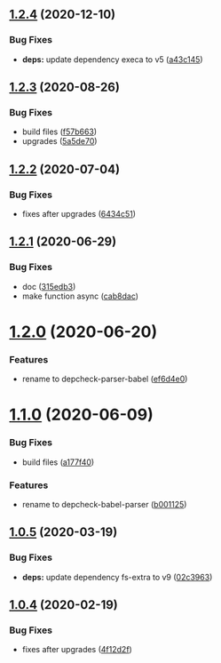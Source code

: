 ## [1.2.4](https://github.com/dword-design/depcheck-parser-babel/compare/v1.2.3...v1.2.4) (2020-12-10)


### Bug Fixes

* **deps:** update dependency execa to v5 ([a43c145](https://github.com/dword-design/depcheck-parser-babel/commit/a43c14568e6b92c9f72021cb97ae06288113eef9))

## [1.2.3](https://github.com/dword-design/depcheck-parser-babel/compare/v1.2.2...v1.2.3) (2020-08-26)


### Bug Fixes

* build files ([f57b663](https://github.com/dword-design/depcheck-parser-babel/commit/f57b663d986a49df4531d6faab2d8d5e171a1776))
* upgrades ([5a5de70](https://github.com/dword-design/depcheck-parser-babel/commit/5a5de705698ae7c467dfbe9598b03dbfcccc5401))

## [1.2.2](https://github.com/dword-design/depcheck-parser-babel/compare/v1.2.1...v1.2.2) (2020-07-04)


### Bug Fixes

* fixes after upgrades ([6434c51](https://github.com/dword-design/depcheck-parser-babel/commit/6434c517bf1b88635bfa201857d0ba9b07ae48c5))

## [1.2.1](https://github.com/dword-design/depcheck-parser-babel/compare/v1.2.0...v1.2.1) (2020-06-29)


### Bug Fixes

* doc ([315edb3](https://github.com/dword-design/depcheck-parser-babel/commit/315edb33d6d0fb39a86e91c1a5c945f5c04164e7))
* make function async ([cab8dac](https://github.com/dword-design/depcheck-parser-babel/commit/cab8dac188671a3aa6d908e0edc3d31bce4ea366))

# [1.2.0](https://github.com/dword-design/depcheck-parser-babel/compare/v1.1.0...v1.2.0) (2020-06-20)


### Features

* rename to depcheck-parser-babel ([ef6d4e0](https://github.com/dword-design/depcheck-parser-babel/commit/ef6d4e02296e92bd3013da8c545c1937e4dee2bb))

# [1.1.0](https://github.com/dword-design/depcheck-babel-parser/compare/v1.0.5...v1.1.0) (2020-06-09)


### Bug Fixes

* build files ([a177f40](https://github.com/dword-design/depcheck-babel-parser/commit/a177f4069cc8e1b1dd3846ea707d614f3100894b))


### Features

* rename to depcheck-babel-parser ([b001125](https://github.com/dword-design/depcheck-babel-parser/commit/b00112524cb7f96e17542fec1a0e0b21dde271b1))

## [1.0.5](https://github.com/dword-design/get-depcheck-babel-parser/compare/v1.0.4...v1.0.5) (2020-03-19)


### Bug Fixes

* **deps:** update dependency fs-extra to v9 ([02c3963](https://github.com/dword-design/get-depcheck-babel-parser/commit/02c39638eeecd7e41bc0cf7b0293584a8319c184))

## [1.0.4](https://github.com/dword-design/get-depcheck-babel-parser/compare/v1.0.3...v1.0.4) (2020-02-19)


### Bug Fixes

* fixes after upgrades ([4f12d2f](https://github.com/dword-design/get-depcheck-babel-parser/commit/4f12d2f698023e97b889c8ea5e35910dc869f5ff))

